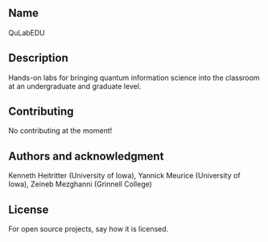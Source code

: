 ## Name
QuLabEDU

## Description
Hands-on labs for bringing quantum information science into the classroom at an undergraduate and graduate level.


## Contributing
No contributing at the moment!

## Authors and acknowledgment
Kenneth Heitritter (University of Iowa), Yannick Meurice (University of Iowa), Zeineb Mezghanni (Grinnell College)

## License
For open source projects, say how it is licensed.


